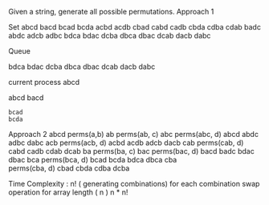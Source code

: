 Given a string, generate all possible permutations. 
Approach 1 

Set 
abcd
bacd
bcad
bcda
acbd
acdb
cbad
cabd
cadb
cbda
cdba
cdab
badc
abdc
adcb
adbc
bdca
bdac
dcba
dbca
dbac
dcab
dacb
dabc

Queue 

bdca
bdac
dcba
dbca
dbac
dcab
dacb
dabc

current process 
abcd


abcd 
    bacd
                
    bcad
    bcda
    
Approach 2 
abcd
    perms(a,b)
    ab
        perms(ab, c)
        abc
            perms(abc, d)
            abcd
            abdc
            adbc
            dabc
        acb
            perms(acb, d)
            acbd
            acdb
            adcb
            dacb
        cab
            perms(cab, d)
            cabd
            cadb
            cdab
            dcab
    ba
        perms(ba, c)
        bac
            perms(bac, d)
            bacd
            badc
            bdac
            dbac
        bca
            perms(bca, d)
            bcad
            bcda
            bdca
            dbca
        cba       
            perms(cba, d)
            cbad
            cbda
            cdba
            dcba
           
         
Time Complexity : n! ( generating combinations)
    for each combination 
        swap operation for array length ( n )
        n * n!              